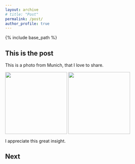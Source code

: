 ```yaml
---
layout: archive
# title: "Post"
permalink: /post/
author_profile: true
---
```

{% include base_path %}

## This is the post

This is a photo from Munich, that I love to share.

<img src="{{https://yanxiang-yang.github.io}}/images/munich1.jpg" width="200" align="center" /> <img src="{{https://yanxiang-yang.github.io}}/images/munich2.jpg" width="200" align="center" />


I appreciate this great insight.

## Next

